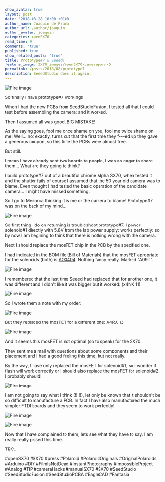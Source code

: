 ```yaml
---
show_avatar: true
layout: post
date: '2018-08-28 10:00 +0100'
author_name: Joaquín de Prada
author_url: /author/joaquin
author_avatar: joaquin
categories: openSX70
read_time: 9
comments: 'true'
published: true
show_related_posts: 'true'
title: Prototype#7 & Seeed!
feature_image: SX70_images/openSX70-cameraporn-5
permalink: /posts/2018/08/prototype7	
description: SeeedStudio does it again.
---
```

![Fire image]({{site.url}}/{{site.baseurl}}img/2018/08/open_SX70-PCBA_Mosfet-05.jpg)

So finally I have prototype#7 working!!

When I had the new PCBs from SeedStudioFusion, I tested all that I could test before assembling the camera: and it worked.

Then I assumed all was good. BIG MISTAKE!

As the saying goes, fool me once shame on you, fool me twice shame on me! Well... not exactly, turns out that the first time they f---ed up they gave a generous coupon, so this time the PCBs were almost free.

But still.
  
I mean I have already sent two boards to people, I was so eager to share them... What are they going to think? 

I build prototype#7 out of a beautiful chrome Alpha SX70, when tested it and the shutter fails of course I assumed that the 50 year old camera was to blame. Even thought I had tested the basic operation of the candidate camera... I might have missed something. 

So I go to Menorca thinking it is me or the camera to blame! Prototype#7 was on the back of my mind...

![Fire image]({{site.url}}/{{site.baseurl}}img/2018/08/open_SX70-PCBA_Mosfet-04.jpg)

So first thing I do on returning is troubleshoot prototype#7. I power solenoid#1 directly with 5.8V from the lab power supply: works perfectly: so by now I am begining to think that there is nothing wrong with the camera. 

Next I should replace the mosFET chip in the PCB by the specified one.

I had indicated in the BOM file (Bill of Materials) that the mosFET apropriate for the solenoids (both) is [AO3404](http://www.aosmd.com/pdfs/datasheet/AO3404.pdf). Nothing fancy really. Marked "A09T".

![Fire image]({{site.url}}/{{site.baseurl}}img/2018/08/open_SX70-PCBA_Mosfet-01.jpg)

I remembered that the last time Seeed had replaced that for another one, it was different and I didn't like it was bigger but it worked: (x4NX 11)

![Fire image]({{site.url}}/{{site.baseurl}}img/2018/08/open_SX70-PCBA_Mosfet-02.jpg)

So I wrote them a note with my order:

![Fire image]({{site.url}}/{{site.baseurl}}img/2018/08/open_SX70-PCBA_Mosfet-06.jpg)

But they replaced the mosFET for a different one: X4RX 13

![Fire image]({{site.url}}/{{site.baseurl}}img/2018/08/open_SX70-PCBA_Mosfet-03.jpg)

And it seems this mosFET is not optimal (so to speak) for the SX70.

They sent me a mail with questions about some components and their placement and I had a good feeling this time, but not really.

By the way, I have only replaced the mosFET for solenoid#1, so I wonder if flash will work correctly or I should also replace the mosFET for solenoid#2. I probably should!

![Fire image]({{site.url}}/{{site.baseurl}}img/2018/08/open_SX70-PCBA_Mosfet-07.jpg)

I am not going to say what I think (!!!!!), let only be known that it shouldn't be so difficult to manufacture a PCB. In fact I have also manufactured the much simpler FTDI boards and they seem to work perfectly!

![Fire image]({{site.url}}/{{site.baseurl}}img/2018/08/open_SX70-PCBA_Mosfet-08.jpg)

![Fire image]({{site.url}}/{{site.baseurl}}img/2018/08/open_SX70-PCBA_Mosfet-09.jpg)


Now that I have complained to them, lets see what they have to say. I am really really pissed this time. 

TBC...

#openSX70 #SX70 #press #Polaroid #PolaroidOriginals #OriginalPolaroids #Arduino #DIY #FilmIsNotDead #InstantPhotography #ImpossibleProject #Analog #TIP #cameraHacks #manualSX70 #SX70 #SeedStudio #SeedStudioFusion #SeedStudioPCBA #EagleCAD #Fantasia

